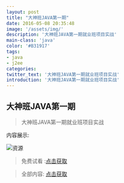 ```yaml
---
layout: post
title: "大神班JAVA第一期"
date: 2016-05-08 20:35:48
image: '/assets/img/'
description: '大神班JAVA第一期就业班项目实战'
main-class: 'java'
color: '#B31917'
tags:
- java
- j2ee
categories:
twitter_text: '大神班JAVA第一期就业班项目实战'
introduction: '大神班JAVA第一期就业班项目实战'
---
```


## 大神班JAVA第一期

>大神班JAVA第一期就业班项目实战

内容展示:

![资源](http://ojjj16i32.bkt.clouddn.com/QQ%E6%88%AA%E5%9B%BE20170112171946.png)

>免费试看 :[点击获取](http://pan.baidu.com/s/1o7QUIiY)

> 全部内容: [点击获取](http://svip.tzyee.net/list/8nnqs)
